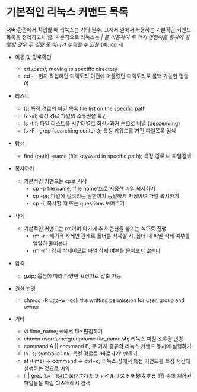기본적인 리눅스 커맨드 목록
==========================
서버 환경에서 작업할 때 리눅스는 거의 필수. 그래서 일에서 사용하는 기본적인 커맨드 목록을 정리하고자 함. 
기본적으로 리눅스는 *| 를 이용하여 두 가지 명령어를 동시에 실행할 경우 두 명령 중 하나가 누락될 수 있음* {예: cp -i)



  * 이동 및 경로확인  
    * cd /path/; moving to specific directoty 
    * cd - ; 현재 작업하던 디렉토리 이전에 머물렀던 디렉토리로 롤백 가능한 명령어


  * 리스트 
    * ls; 특정 경로의 파일 목록 file list on the specific path 
    * ls -al; 특정 경로 파일의 소유권을 확인 
    * ls -t f; 파일 리스트를 시간대별로 최신>과거 순으로 나열 (descending)
    * ls -F | grep (searching content); 특정 키워드를 가진 파일목록 검색 


  * 탐색 
    * find (path) -name (file keyword in specific path); 특정 경로 내 파일검색


  * 복사하기
    + 기본적인 커맨드는 cp로 시작
      * cp -p file name; 'file name'으로 지정한 파일 복사하기 
      * cp -pr; 파일에 걸려있는 권한까지 동일하게 지정하여 파일 복사하기 
      * cp -i; 복사할 때 뜨는 questions 보여주기 


  * 삭제
    * 기본적인 커맨드는 rm이며 여기에 추가 옵션을 붙이는 식으로 진행
      * rm -r : 재귀적 삭제인 관계로 폴더를 삭제할 시, 폴더 내 파일 삭제 여부를 일일히 물어본다
      * rm -rf : 강제 삭제이므로 파일 삭제 여부를 물어보지 않는다


  * 압축
    * gzip; 옵션에 따라 다양한 확장자로 압축 가능


  * 권한 변경
    * chmod -R ugo-w; lock the writting permission for user, group and owner


  * 기타
    * vi fime_name; vi에서 file 편집하기 
    * chown username:groupname file_name.sh; 리눅스 파일 소유권 변경 
    * command A || command B; 두 가지 종류의 리눅스 커맨드 동시에 실행하기  
    * ln -s; symbolic link. 특정 경로로 '바로가기' 만들기 
    * at (time) -> command -> ctrl+d; 리눅스 상에서 특정 커맨드를 특정 시간에 실행하는 것으로 예약 
    * ll | grep 1月 : 1月に保存されたファイルリストを検索する 1월 중에 저장된 파일들을 파일 리스트에서 검색 
